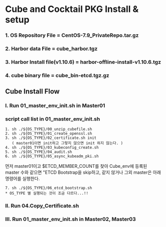 # Cube and Cocktail PKG Install & setup
### 1. OS Repository File = CentOS-7.9_PrivateRepo.tar.gz
### 2. Harbor data File = cube_harbor.tgz
### 3. Harbor Install file(v1.10.6) = harbor-offline-install-v1.10.6.tgz
### 4. cube binary file = cube_bin-etcd.tgz.gz

## Cube Install Flow
### I. Run 01_master_env_init.sh in Master01
### script call list in 01_master_env_init.sh
    1. sh ./${OS_TYPE}/00_unzip_cubefile.sh
    2. sh ./${OS_TYPE}/01_create_openssl.sh
    3. sh ./${OS_TYPE}/02_certificate.sh init 
       ( master01이면 init하고 그렇지 않으면 init 하지 않는다. )
    4. sh ./${OS_TYPE}/03_kubeconfig_create.sh
    5. sh ./${OS_TYPE}/04_audit.sh
    6. sh ./${OS_TYPE}/05_async_kubeadm_pki.sh

먼저 master01이고 $ETCD_MEMBER_COUNT를 찾아 Cube_env에 등록된 master 수와 같으면 "ETCD Bootstrap을 skip하고,
같지 않거나 그외 master은 아래 명령어를 실행한다.

    7. sh ./${OS_TYPE}/06_etcd_bootstrap.sh
    * OS_TYPE 별 실행되는 것이 조금 다르다...!!
    
### II. Run 04.Copy_Certificate.sh 
### III. Run 01_master_env_init.sh in Master02, Master03
